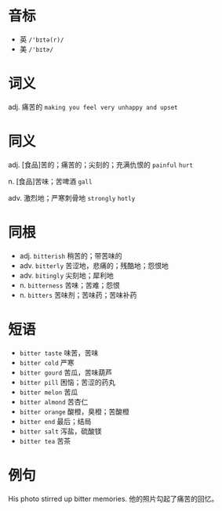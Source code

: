 # 音标

- 英 `/'bɪtə(r)/`
- 美 `/'bɪtɚ/`

# 词义

adj. 痛苦的
`making you feel very unhappy and upset`

# 同义

adj. [食品]苦的；痛苦的；尖刻的；充满仇恨的
`painful` `hurt`

n. [食品]苦味；苦啤酒
`gall`

adv. 激烈地；严寒刺骨地
`strongly` `hotly`

# 同根

- adj. `bitterish` 稍苦的；带苦味的
- adv. `bitterly` 苦涩地，悲痛的；残酷地；怨恨地
- adv. `bitingly` 尖刻地；犀利地
- n. `bitterness` 苦味；苦难；怨恨
- n. `bitters` 苦味剂；苦味药；苦味补药

# 短语

- `bitter taste` 味苦，苦味
- `bitter cold` 严寒
- `bitter gourd` 苦瓜，苦味葫芦
- `bitter pill` 困恼；苦涩的药丸
- `bitter melon` 苦瓜
- `bitter almond` 苦杏仁
- `bitter orange` 酸橙，臭橙；苦酸橙
- `bitter end` 最后；结局
- `bitter salt` 泻盐，硫酸镁
- `bitter tea` 苦茶

# 例句

His photo stirred up bitter memories.
他的照片勾起了痛苦的回忆。


